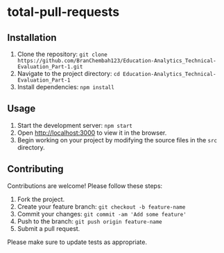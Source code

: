 # total-pull-requests

## Installation

1. Clone the repository: `git clone https://github.com/BranChembah123/Education-Analytics_Technical-Evaluation_Part-1.git`
2. Navigate to the project directory: `cd Education-Analytics_Technical-Evaluation_Part-1`
3. Install dependencies: `npm install`

## Usage

1. Start the development server: `npm start`
2. Open [http://localhost:3000](http://localhost:3000) to view it in the browser.
3. Begin working on your project by modifying the source files in the `src` directory.

## Contributing

Contributions are welcome! Please follow these steps:

1. Fork the project.
2. Create your feature branch: `git checkout -b feature-name`
3. Commit your changes: `git commit -am 'Add some feature'`
4. Push to the branch: `git push origin feature-name`
5. Submit a pull request.

Please make sure to update tests as appropriate.
